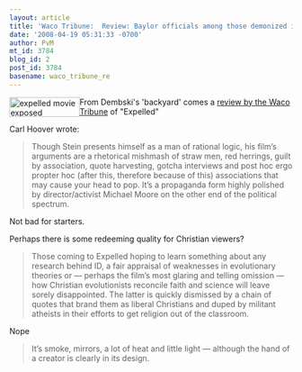 ```yaml
---
layout: article
title: 'Waco Tribune:  Review: Baylor officials among those demonized in ''Expelled'''
date: '2008-04-19 05:31:33 -0700'
author: PvM
mt_id: 3784
blog_id: 2
post_id: 3784
basename: waco_tribune_re
---
```

<a href="http://www.expelledexposed.com/"><img src="http://pandasthumb.org/archives/banner-thumb-125x35.jpg" alt="expelled movie exposed" width="125" height="35" style="float:left;" /></a>From Dembski's 'backyard' comes a [review by the Waco Tribune](http://www.wacotrib.com/news/content/news/stories/2008/04/19/04192008wacexpelledrvw.html) of "Expelled"

Carl Hoover wrote:

>  Though Stein presents himself as a man of rational logic, his film’s arguments are a rhetorical mishmash of straw men, red herrings, guilt by association, quote harvesting, gotcha interviews and post hoc ergo propter hoc (after this, therefore because of this) associations that may cause your head to pop. It’s a propaganda form highly polished by director/activist Michael Moore on the other end of the political spectrum.

Not bad for starters.

Perhaps there is some redeeming quality for Christian viewers?

> Those coming to Expelled hoping to learn something about any research behind ID, a fair appraisal of weaknesses in evolutionary theories or — perhaps the film’s most glaring and telling omission — how Christian evolutionists reconcile faith and science will leave sorely disappointed. The latter is quickly dismissed by a chain of quotes that brand them as liberal Christians and duped by militant atheists in their efforts to get religion out of the classroom. 

Nope

> It’s smoke, mirrors, a lot of heat and little light — although the hand of a creator is clearly in its design.
